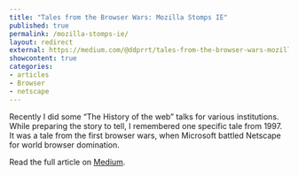 ```yaml
---
title: "Tales from the Browser Wars: Mozilla Stomps IE"
published: true
permalink: /mozilla-stomps-ie/
layout: redirect
external: https://medium.com/@ddprrt/tales-from-the-browser-wars-mozilla-stomps-internet-explorer-799035887cb1
showcontent: true
categories:
- articles
- Browser
- netscape
---
```


Recently I did some “The History of the web” talks for various institutions. While preparing the story to tell, I remembered one specific tale from 1997. It was a tale from the first browser wars, when Microsoft battled Netscape for world browser domination.

Read the full article on [Medium](https://medium.com/@ddprrt/tales-from-the-browser-wars-mozilla-stomps-internet-explorer-799035887cb1).
